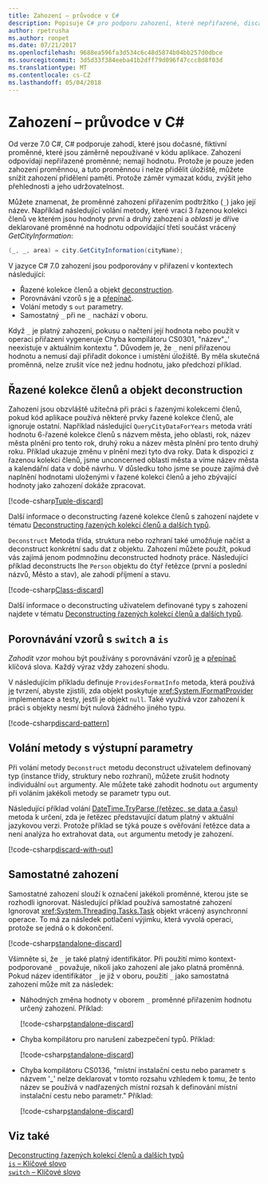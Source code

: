 ```yaml
---
title: Zahození – průvodce v C#
description: Popisuje C# pro podporu zahození, které nepřiřazené, discardable proměnné a způsoby, ve které je možné zahození.
author: rpetrusha
ms.author: ronpet
ms.date: 07/21/2017
ms.openlocfilehash: 9688ea596fa3d534c6c48d5874b04bb257d0dbce
ms.sourcegitcommit: 3d5d33f384eeba41b2dff79d096f47ccc8d8f03d
ms.translationtype: MT
ms.contentlocale: cs-CZ
ms.lasthandoff: 05/04/2018
---
```

# <a name="discards---c-guide"></a>Zahození – průvodce v C#

Od verze 7.0 C#, C# podporuje zahodí, které jsou dočasné, fiktivní proměnné, které jsou záměrně nepoužívané v kódu aplikace. Zahození odpovídají nepřiřazené proměnné; nemají hodnotu. Protože je pouze jeden zahození proměnnou, a tuto proměnnou i nelze přidělit úložiště, můžete snížit zahození přidělení paměti. Protože záměr vymazat kódu, zvýšit jeho přehlednosti a jeho udržovatelnost.

Můžete znamenat, že proměnné zahození přiřazením podtržítko (`_`) jako její název. Například následující volání metody, které vrací 3 řazenou kolekci členů ve kterém jsou hodnoty první a druhý zahození a *oblasti* je dříve deklarované proměnné na hodnotu odpovídající třetí součást vrácený  *GetCityInformation*:

```csharp
(_, _, area) = city.GetCityInformation(cityName);
```

V jazyce C# 7.0 zahození jsou podporovány v přiřazení v kontextech následující:

- Řazené kolekce členů a objekt [deconstruction](deconstruct.md).
- Porovnávání vzorů s [je](language-reference/keywords/is.md) a [přepínač](language-reference/keywords/switch.md).
- Volání metody s `out` parametry.
- Samostatný `_` při ne `_` nachází v oboru.

Když `_` je platný zahození, pokusu o načtení její hodnota nebo použít v operaci přiřazení vygeneruje Chyba kompilátoru CS0301, "název"\_' neexistuje v aktuálním kontextu ". Důvodem je, že `_` není přiřazenou hodnotu a nemusí dají přiřadit dokonce i umístění úložiště. By měla skutečná proměnná, nelze zrušit více než jednu hodnotu, jako předchozí příklad.

## <a name="tuple-and-object-deconstruction"></a>Řazené kolekce členů a objekt deconstruction

Zahození jsou obzvláště užitečná při práci s řazenými kolekcemi členů, pokud kód aplikace používá některé prvky řazené kolekce členů, ale ignoruje ostatní. Například následující `QueryCityDataForYears` metoda vrátí hodnotu 6-řazené kolekce členů s názvem města, jeho oblasti, rok, název města plnění pro tento rok, druhý roku a název města plnění pro tento druhý roku. Příklad ukazuje změnu v plnění mezi tyto dva roky. Data k dispozici z řazenou kolekci členů, jsme unconcerned oblasti města a víme název města a kalendářní data v době návrhu. V důsledku toho jsme se pouze zajímá dvě naplnění hodnotami uloženými v řazené kolekci členů a jeho zbývající hodnoty jako zahození dokáže zpracovat.  

[!code-csharp[Tuple-discard](../../samples/snippets/csharp/programming-guide/deconstructing-tuples/discard-tuple1.cs)]

Další informace o deconstructing řazené kolekce členů s zahození najdete v tématu [Deconstructing řazených kolekcí členů a dalších typů](deconstruct.md#deconstructing-tuple-elements-with-discards).

`Deconstruct` Metoda třída, struktura nebo rozhraní také umožňuje načíst a deconstruct konkrétní sadu dat z objektu. Zahození můžete použít, pokud vás zajímá jenom podmnožinu deconstructed hodnoty práce. Následující příklad deconstructs Ihe `Person` objektu do čtyř řetězce (první a poslední názvů, Město a stav), ale zahodí příjmení a stavu.

[!code-csharp[Class-discard](../../samples/snippets/csharp/programming-guide/deconstructing-tuples/class-discard1.cs)]

Další informace o deconstructing uživatelem definované typy s zahození najdete v tématu [Deconstructing řazených kolekcí členů a dalších typů](deconstruct.md#deconstructing-a-user-defined-type-with-discards).

## <a name="pattern-matching-with-switch-and-is"></a>Porovnávání vzorů s `switch` a `is`

*Zahodit vzor* mohou být používány s porovnávání vzorů [je](language-reference/keywords/is.md) a [přepínač](language-reference/keywords/switch.md) klíčová slova. Každý výraz vždy zahození shodu.

V následujícím příkladu definuje `ProvidesFormatInfo` metoda, která používá [je](language-reference/keywords/is.md) tvrzení, abyste zjistili, zda objekt poskytuje <xref:System.IFormatProvider> implementace a testy, jestli je objekt `null`. Také využívá vzor zahození k práci s objekty nesmí být nulová žádného jiného typu.

[!code-csharp[discard-pattern](../../samples/snippets/csharp/programming-guide/discards/discard-pattern2.cs)]

## <a name="calls-to-methods-with-out-parameters"></a>Volání metody s výstupní parametry

Při volání metody `Deconstruct` metodu deconstruct uživatelem definovaný typ (instance třídy, struktury nebo rozhraní), můžete zrušit hodnoty individuální `out` argumenty. Ale můžete také zahodit hodnotu `out` argumenty při voláním jakékoli metody se parametr typu out. 

Následující příklad volání [DateTime.TryParse (řetězec, se data a času)](<xref:System.DateTime.TryParse(System.String,System.DateTime@)>) metoda k určení, zda je řetězec představující datum platný v aktuální jazykovou verzi. Protože příklad se týká pouze s ověřování řetězce data a není analýza ho extrahovat data, `out` argumentu metody je zahození.

[!code-csharp[discard-with-out](../../samples/snippets/csharp/programming-guide/discards/discard-out1.cs)]

## <a name="a-standalone-discard"></a>Samostatné zahození

Samostatné zahození slouží k označení jakékoli proměnné, kterou jste se rozhodli ignorovat. Následující příklad používá samostatné zahození Ignorovat <xref:System.Threading.Tasks.Task> objekt vrácený asynchronní operace. To má za následek potlačení výjimku, která vyvolá operaci, protože se jedná o k dokončení.

[!code-csharp[standalone-discard](../../samples/snippets/csharp/programming-guide/discards/standalone-discard1.cs)]

Všimněte si, že `_` je také platný identifikátor. Při použití mimo kontext-podporované `_` považuje, nikoli jako zahození ale jako platná proměnná. Pokud název identifikátor `_` je již v oboru, použití `_` jako samostatná zahození může mít za následek:

- Náhodných změna hodnoty v oborem `_` proměnné přiřazením hodnotu určený zahození. Příklad:

   [!code-csharp[standalone-discard](../../samples/snippets/csharp/programming-guide/discards/standalone-discard2.cs#1)]
 
- Chyba kompilátoru pro narušení zabezpečení typů. Příklad:

   [!code-csharp[standalone-discard](../../samples/snippets/csharp/programming-guide/discards/standalone-discard2.cs#2)]
 
- Chyba kompilátoru CS0136, "místní instalační cestu nebo parametr s názvem '_' nelze deklarovat v tomto rozsahu vzhledem k tomu, že tento název se používá v nadřazených místní rozsah k definování místní instalační cestu nebo parametr." Příklad:

   [!code-csharp[standalone-discard](../../samples/snippets/csharp/programming-guide/discards/standalone-discard2.cs#3)]

## <a name="see-also"></a>Viz také
[Deconstructing řazených kolekcí členů a dalších typů](deconstruct.md)   
[`is` – Klíčové slovo](language-reference/keywords/is.md)   
[`switch` – Klíčové slovo](language-reference/keywords/switch.md)   
